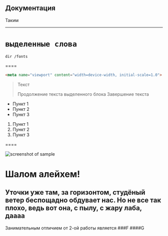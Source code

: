 Документация
-
Таким
*****
`выделенные слова`
====
    dir /fonts
====
```html
<meta name="viewport" content="width=device-width, initial-scale=1.0">
```
> Текст
> 
> Продолжение текста выделенного блока
> Завершение текста

* Пункт 1
* Пункт 2
* Пункт 3

1. Пункт 1
2. Пункт 2
3. Пункт 3

====

![screenshot of sample](http://webdesign.ru.net/images/Heydon_min.jpg)


Шалом алейхем!
=
Уточки уже там, за горизонтом, студёный ветер беспощадно обдувает нас.
Но не все так плохо, ведь вот она, с пылу, с жару лаба, даааа
-----
Занимательным отличием от 2-ой работы является 
###F
####G
